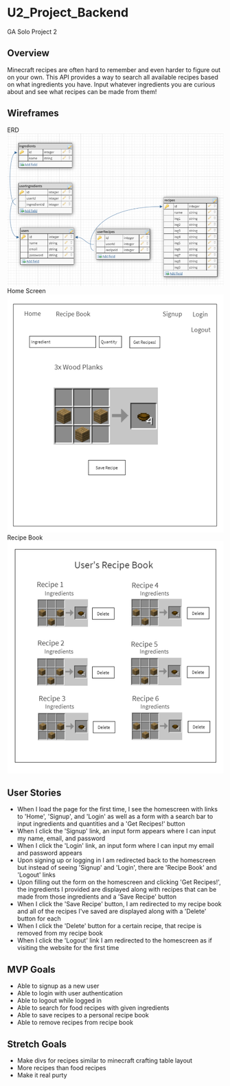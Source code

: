 # U2_Project_Backend
GA Solo Project 2

## Overview
Minecraft recipes are often hard to remember and even harder to figure out on your own. This API provides a way to search all available recipes based on what ingredients you have. Input whatever ingredients you are curious about and see what recipes can be made from them!

## Wireframes
ERD
![wireframe](./assets/wireframes/minecraft-recipes-erd.png)
Home Screen
![wireframe](./assets/wireframes/mra-home-screen.png)
Recipe Book
![wireframe](./assets/wireframes/mra-recipe-book.png)
## User Stories
- When I load the page for the first time, I see the homescreen with links to 'Home', 'Signup', and 'Login' as well as a form with a search bar to input ingredients and quantities and a 'Get Recipes!' button
- When I click the 'Signup' link, an input form appears where I can input my name, email, and password
- When I click the 'Login' link, an input form where I can input my email and password appears
- Upon signing up or logging in I am redirected back to the homescreen but instead of seeing 'Signup' and 'Login', there are 'Recipe Book' and 'Logout' links
- Upon filling out the form on the homescreen and clicking 'Get Recipes!', the ingredients I provided are displayed along with recipes that can be made from those ingredients and a 'Save Recipe' button
- When I click the 'Save Recipe' button, I am redirected to my recipe book and all of the recipes I've saved are displayed along with a 'Delete' button for each
- When I click the 'Delete' button for a certain recipe, that recipe is removed from my recipe book
- When I click the 'Logout' link I am redirected to the homescreen as if visiting the website for the first time
## MVP Goals
- Able to signup as a new user
- Able to login with user authentication
- Able to logout while logged in
- Able to search for food recipes with given ingredients
- Able to save recipes to a personal recipe book
- Able to remove recipes from recipe book
## Stretch Goals
- Make divs for recipes similar to minecraft crafting table layout
- More recipes than food recipes
- Make it real purty